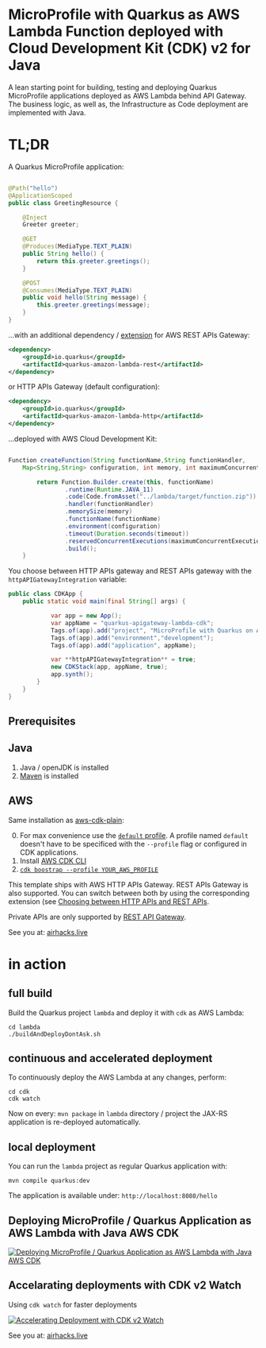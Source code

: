 # MicroProfile with Quarkus as AWS Lambda Function deployed with Cloud Development Kit (CDK) v2 for Java

A lean starting point for building, testing and deploying Quarkus MicroProfile applications deployed as AWS Lambda behind API Gateway.
The business logic, as well as, the Infrastructure as Code deployment are implemented with Java.

# TL;DR

A Quarkus MicroProfile application:

```java

@Path("hello")
@ApplicationScoped
public class GreetingResource {

    @Inject
    Greeter greeter;

    @GET
    @Produces(MediaType.TEXT_PLAIN)
    public String hello() {
        return this.greeter.greetings();
    }

    @POST
    @Consumes(MediaType.TEXT_PLAIN)
    public void hello(String message) {
        this.greeter.greetings(message);
    }
}
```
...with an additional dependency / [extension](https://quarkus.io/guides/amazon-lambda-http) for AWS REST APIs Gateway:

```xml
<dependency>
    <groupId>io.quarkus</groupId>
    <artifactId>quarkus-amazon-lambda-rest</artifactId>
</dependency>
```

or HTTP APIs Gateway (default configuration):

```xml
<dependency>
    <groupId>io.quarkus</groupId>
    <artifactId>quarkus-amazon-lambda-http</artifactId>
</dependency>
```

...deployed with AWS Cloud Development Kit:

```java

Function createFunction(String functionName,String functionHandler, 
    Map<String,String> configuration, int memory, int maximumConcurrentExecution, int timeout) {

        return Function.Builder.create(this, functionName)
                .runtime(Runtime.JAVA_11)
                .code(Code.fromAsset("../lambda/target/function.zip"))
                .handler(functionHandler)
                .memorySize(memory)
                .functionName(functionName)
                .environment(configuration)
                .timeout(Duration.seconds(timeout))
                .reservedConcurrentExecutions(maximumConcurrentExecution)
                .build();
    }
```
You choose between HTTP APIs gateway and REST APIs gateway with the `httpAPIGatewayIntegration` variable:

``` java
public class CDKApp {
    public static void main(final String[] args) {

            var app = new App();
            var appName = "quarkus-apigateway-lambda-cdk";
            Tags.of(app).add("project", "MicroProfile with Quarkus on AWS Lambda");
            Tags.of(app).add("environment","development");
            Tags.of(app).add("application", appName);

            var **httpAPIGatewayIntegration** = true;
            new CDKStack(app, appName, true);
            app.synth();
        }
    }
}
```

## Prerequisites

## Java

1. Java / openJDK is installed
2. [Maven](https://maven.apache.org/) is installed

## AWS 

Same installation as [aws-cdk-plain](https://github.com/AdamBien/aws-cdk-plain):

0. For max convenience use the [`default` profile](https://docs.aws.amazon.com/cli/latest/userguide/cli-configure-profiles.html). A profile named `default` doesn't have to be specificed with the `--profile` flag or configured in CDK applications.
1. Install [AWS CDK CLI](https://docs.aws.amazon.com/cdk/latest/guide/getting_started.html)
2. [`cdk boostrap --profile YOUR_AWS_PROFILE`](https://docs.aws.amazon.com/cdk/latest/guide/bootstrapping.html)

This template ships with AWS HTTP APIs Gateway. REST APIs Gateway is also supported. You can switch between both by using the corresponding extension (see [Choosing between HTTP APIs and REST APIs](https://docs.aws.amazon.com/apigateway/latest/developerguide/http-api-vs-rest.html). 

Private APIs are only supported by [REST API Gateway](https://docs.aws.amazon.com/apigateway/latest/developerguide/apigateway-private-apis.html).

See you at: [airhacks.live](https://airhacks.live)

# in action

## full build

Build the Quarkus project `lambda` and deploy it with `cdk` as AWS Lambda:

```
cd lambda
./buildAndDeployDontAsk.sh
```

## continuous and accelerated deployment

To continuously deploy the AWS Lambda at any changes, perform: 

```
cd cdk
cdk watch
```

Now on every: `mvn package` in `lambda` directory / project the JAX-RS application is re-deployed automatically.

## local deployment

You can run the `lambda` project as regular Quarkus application with:

`mvn compile quarkus:dev`

The application is available under: `http://localhost:8080/hello`

## Deploying MicroProfile / Quarkus Application as AWS Lambda with Java AWS CDK

[![Deploying MicroProfile / Quarkus Application as AWS Lambda with Java AWS CDK](https://i.ytimg.com/vi/NA0WjIgp4CQ/mqdefault.jpg)](https://www.youtube.com/embed/NA0WjIgp4CQ?rel=0)


## Accelarating deployments with CDK v2 Watch


Using `cdk watch` for faster deployments

[![Accelerating Deployment with CDK v2 Watch](https://i.ytimg.com/vi/SK7ic9wTYqU/mqdefault.jpg)](https://www.youtube.com/embed/SK7ic9wTYqU?rel=0)

See you at: [airhacks.live](https://airhacks.live)
